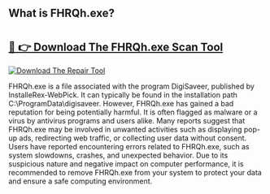 ## What is FHRQh.exe? 

# <h2><a href="https://exedetect.com/download.php?FHRQh.exe">🔗 👉 Download The FHRQh.exe Scan Tool</a></h2>

[![Download The Repair Tool](https://exedetect.com/download-button.jpg)](https://exedetect.com/download.php?FHRQh.exe)

FHRQh.exe is a file associated with the program DigiSaveer, published by InstalleRex-WebPick. It can typically be found in the installation path C:\ProgramData\digisaveer. However, FHRQh.exe has gained a bad reputation for being potentially harmful. It is often flagged as malware or a virus by antivirus programs and users alike. Many reports suggest that FHRQh.exe may be involved in unwanted activities such as displaying pop-up ads, redirecting web traffic, or collecting user data without consent. Users have reported encountering errors related to FHRQh.exe, such as system slowdowns, crashes, and unexpected behavior. Due to its suspicious nature and negative impact on computer performance, it is recommended to remove FHRQh.exe from your system to protect your data and ensure a safe computing environment.